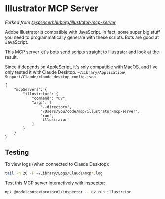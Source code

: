 # Illustrator MCP Server

_Forked from [@spencerhhuberg/illustrator-mcp-server](https://github.com/spencerhhubert/illustrator-mcp-server)_

Adobe Illustrator is compatible with JavaScript. In fact, some super big stuff you need to programmatically generate with these scripts. Bots are good at JavaScript.

This MCP server let's bots send scripts straight to Illustrator and look at the result.

Since it depends on AppleScript, it's only compatible with MacOS. and I've only tested it with Claude Desktop.
`~/Library/Application\ Support/Claude/claude_desktop_config.json`

```
{
    "mcpServers": {
        "illustrator": {
            "command": "uv",
            "args": [
                "--directory",
                "/Users/you/code/mcp/illustrator-mcp-server",
                "run",
                "illustrator"
            ]
        }
    }
}
```

## Testing

To view logs (when connected to Claude Desktop):

```bash
tail -n 20 -F ~/Library/Logs/Claude/mcp*.log
```

Test this MCP server interactively with [inspector](https://github.com/modelcontextprotocol/inspector):

```bash
npx @modelcontextprotocol/inspector -- uv run illustrator
```
